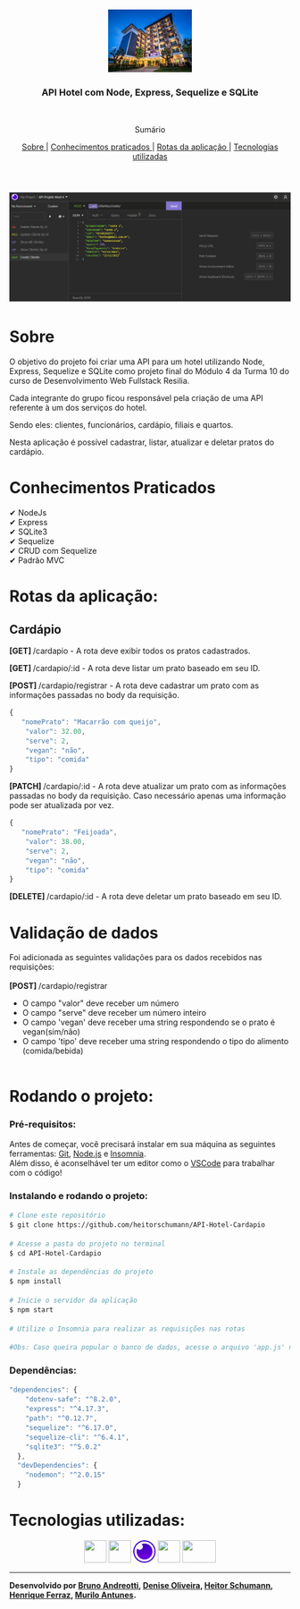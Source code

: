 <br />
<p align="center">
    <img src="./readme/hotel.jpg" alt="Logo" width="150">

  <h3 align="center">API Hotel com Node, Express, Sequelize e SQLite</h3>
 <br />
  <p align="center">
     Sumário
      <p align="center">
  <a href="#sobre"> Sobre </a> |
  <a href="#conhecimentos-praticados"> Conhecimentos praticados </a> |
  <a href="#rotas-da-aplicação"> Rotas da aplicação </a> |
  <a href="#tecnologias-utilizadas"> Tecnologias utilizadas </a>      
       <br />
    <br />
    <h1 align="center">
    <img src="./readme/api.gif" alt="gif-readme">
 </h1>
  </p>
</p>

# Sobre

O objetivo do projeto foi criar uma API para um hotel utilizando Node, Express, Sequelize e SQLite como projeto final do Módulo 4 da Turma 10 do curso de Desenvolvimento Web Fullstack Resilia.

Cada integrante do grupo ficou responsável pela criação de uma API referente à um dos serviços do hotel.

Sendo eles: clientes, funcionários, cardápio, filiais e quartos.

Nesta aplicação é possível cadastrar, listar, atualizar e deletar pratos do cardápio.

# Conhecimentos Praticados

✔ NodeJs <br>
✔ Express <br>
✔ SQLite3 <br>
✔ Sequelize <br>
✔ CRUD com Sequelize <br>
✔ Padrão MVC

# Rotas da aplicação:

## Cardápio

<b>[GET] </b> /cardapio - A rota deve exibir todos os pratos cadastrados.<br>

<b>[GET] </b> /cardapio/:id - A rota deve listar um prato baseado em seu ID.<br>

<b>[POST] </b> /cardapio/registrar - A rota deve cadastrar um prato com as informações passadas no body da requisição.<br>

```javascript
{
   "nomePrato": "Macarrão com queijo",
	"valor": 32.00,
	"serve": 2,
	"vegan": "não",
	"tipo": "comida"
}
```

<b>[PATCH] </b> /cardapio/:id - A rota deve atualizar um prato com as informações passadas no body da requisição. Caso necessário apenas uma informação pode ser atualizada por vez.<br>

```javascript
{
   "nomePrato": "Feijoada",
	"valor": 38.00,
	"serve": 2,
	"vegan": "não",
	"tipo": "comida"
}
```

<b>[DELETE] </b> /cardapio/:id - A rota deve deletar um prato baseado em seu ID.<br>

# Validação de dados

Foi adicionada as seguintes validações para os dados recebidos nas requisições: <br><br>
<b>[POST] </b> /cardapio/registrar <br>

- O campo "valor" deve receber um número<br>
- O campo "serve" deve receber um número inteiro<br>
- O campo 'vegan' deve receber uma string respondendo se o prato é vegan(sim/não)<br>
- O campo 'tipo' deve receber uma string respondendo o tipo do alimento (comida/bebida)<br><br>

# Rodando o projeto:

### Pré-requisitos:

Antes de começar, você precisará instalar em sua máquina as seguintes ferramentas:
[Git](https://git-scm.com), [Node.js](https://nodejs.org/en/) e [Insomnia](https://insomnia.rest/download). <br> Além disso, é aconselhável ter um editor como o [VSCode](https://code.visualstudio.com/) para trabalhar com o código!

### Instalando e rodando o projeto:

```bash
# Clone este repositório
$ git clone https://github.com/heitorschumann/API-Hotel-Cardapio

# Acesse a pasta do projeto no terminal
$ cd API-Hotel-Cardapio

# Instale as dependências do projeto
$ npm install

# Inicie o servidor da aplicação
$ npm start

# Utilize o Insomnia para realizar as requisições nas rotas

#Obs: Caso queira popular o banco de dados, acesse o arquivo 'app.js' no VSCode, remova o '//' da linha 21 e execute o comando npm start

```

### Dependências:

```javascript
"dependencies": {
    "dotenv-safe": "^8.2.0",
    "express": "^4.17.3",
    "path": "^0.12.7",
    "sequelize": "^6.17.0",
    "sequelize-cli": "^6.4.1",
    "sqlite3": "^5.0.2"
  },
  "devDependencies": {
    "nodemon": "^2.0.15"
  }
```

# Tecnologias utilizadas:

<p align="center">
<a href="https://nodejs.org/en/"><img src="https://cdn.jsdelivr.net/gh/devicons/devicon/icons/nodejs/nodejs-original.svg" height="40" width="40" /></a> <a href="https://expressjs.com/pt-br/"><img src="https://camo.githubusercontent.com/6f61ce982d7a61713d63c947148300012945bd4a4cafb8b9313e2426c5a1f273/68747470733a2f2f696d672e736869656c64732e696f2f62616467652f457870726573732e6a732d3430344435393f7374796c653d666f722d7468652d6261646765" height="40" width="40" /></a> <a href="https://insomnia.rest/download"><img src="https://raw.githubusercontent.com/brunoandreotti/biblioteca-backend/79c23c6a4bdd0bc6cb95463ee47741f2226cb0b1/readme/insomnia.svg" height="40" width="40" /></a> <a href="https://sequelize.org"><img src="https://cdn.jsdelivr.net/gh/devicons/devicon/icons/sequelize/sequelize-original.svg" height="40" width="40" /></a> <a href="https://www.sqlite.org/index.html"><img src="https://www.vectorlogo.zone/logos/sqlite/sqlite-icon.svg" height="40" width="60" /></a>
</p>

---

**Desenvolvido por <a href="https://www.linkedin.com/in/bruno-andreotti/">Bruno Andreotti</a>, <a href="https://www.linkedin.com/in/denise-g-oliveira/">Denise Oliveira</a>, <a href="https://www.linkedin.com/in/heitorschumann/">Heitor Schumann</a>, <a href="https://www.linkedin.com/in/henrique-ferraz-a46123219/">Henrique Ferraz</a>, <a href="https://www.linkedin.com/in/murilo-antunes-bb1143228/">Murilo Antunes</a>.**
